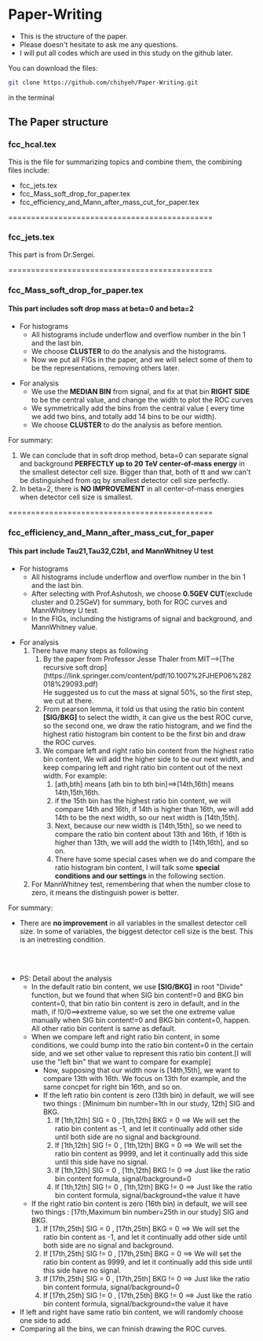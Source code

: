 
# Paper-Writing

* This is the structure of the paper.<br />
* Please doesn't hesitate to ask me any questions.<br />
* I will put all codes which are used in this study on the github later.<br />

You can download the files:
```bash
git clone https://github.com/chihyeh/Paper-Writing.git
```
in the terminal

## The Paper structure

### fcc_hcal.tex
This is the file for summarizing topics and combine them, the combining files include:<br />
* fcc_jets.tex<br />
* fcc_Mass_soft_drop_for_paper.tex<br />
* fcc_efficiency_and_Mann_after_mass_cut_for_paper.tex<br />

=============================================
### fcc_jets.tex
This part is from Dr.Sergei.<br />

=============================================
### fcc_Mass_soft_drop_for_paper.tex 
#### This part includes soft drop mass at beta=0 and beta=2 
<ul>
<li>For histograms
<ul>
<li>All histograms include underflow and overflow number in the bin 1 and the last bin.</li>
<li>We choose <strong>CLUSTER</strong> to do the analysis and the histograms.</li>
<li>Now we put all FIGs in the paper, and we will select some of them to be the representations, removing others later.</li>
</ul>
</li>
</ul>

<ul>
<li>For analysis
<ul>
<li>We use the <strong>MEDIAN BIN</strong> from signal, and fix at that bin <strong>RIGHT SIDE</strong> to be the central value, and change the width to plot the ROC curves</li>
<li>We symmetrically add the bins from the central value ( every time we add two bins, and totally add 14 bins to be our width).
<li>We choose <strong>CLUSTER</strong> to do the analysis as before mention.</li>
</ul>
</li>
</ul>

For summary:
<ol>
<li>We can conclude that in soft drop method, beta=0 can separate signal and background <strong>PERFECTLY up to 20 TeV center-of-mass energy</strong> in the smallest detector cell size. Bigger than that, both of tt and ww can't be distinguished from qq by smallest detector cell size perfectly.</li>
<li>In beta=2, there is <strong>NO IMPROVEMENT</strong> in all center-of-mass energies when detector cell size is smallest.</li>
</ol>

=============================================
### fcc_efficiency_and_Mann_after_mass_cut_for_paper
#### This part include Tau21,Tau32,C2b1, and MannWhitney U test
<ul>
<li>For histograms
<ul>
<li>All histograms include underflow and overflow number in the bin 1 and the last bin.</li>
<li>After selecting with Prof.Ashutosh, we choose <strong>0.5GEV CUT</strong>(exclude cluster and 0.25GeV) for summary, both for ROC curves and MannWhitney U test.</li>
<li>In the FIGs, inclunding the histigrams of signal and background, and MannWhitney value.</li>
</ul>
</li>
</ul>

<ul>
<li>For analysis
<ol>
<li>There have many steps as following
<ol>
<li>By the paper from Professor Jesse Thaler from MIT-->[The recursive soft drop](https://link.springer.com/content/pdf/10.1007%2FJHEP06%282018%29093.pdf)<br />
    He suggested us to cut the mass at signal 50%, so the first step, we cut at there.</li>
<li>From pearson lemma, it told us that using the ratio bin content <strong>[SIG/BKG]</strong> to select the width, it can give us the best ROC curve, so the second one, we draw the ratio histogram, and we find the highest ratio histogram bin content to be the first bin and draw the ROC curves.</li>
<li>We compare left and right ratio bin content from the highest ratio bin content, We will add the higher side to be our next width, and keep comparing left and right ratio bin content out of the next width. For example:
<ol>
<li>[ath,bth] means [ath bin to bth bin]==>[14th,16th] means 14th,15th,16th.
<li>if the 15th bin has the highest ratio bin content, we will compare 14th and 16th, if 14th is higher than 16th, we will add 14th to be the next width, so our next width is [14th,15th].</li>
<li>Next, because our new width is [14th,15th], so we need to compare the ratio bin content about 13th and 16th, if 16th is higher than 13th, we will add the width to [14th,16th], and so on.</li>
<li>There have some special cases when we do and compare the ratio histogram bin content, I will talk some <strong>special conditions and our settings</strong> in the following section.</li>
</ol>
</ol>
<li>For MannWhitney test, remembering that when the number close to zero, it means the distinguish power is better.</li>
</ul>

For summary: 
* There are <strong>no improvement</strong> in all variables in the smallest detector cell size. In some of variables, the biggest detector cell size is the best. This is an inetresting condition.<br />
<br />
<br />

<ul>
<li>PS: Detail about the analysis
<ul>
<li>In the default ratio bin content, we use <strong>[SIG/BKG]</strong> in root "Divide" function, but we found that when SIG bin content!=0 and BKG bin content=0, that bin ratio bin content is zero in default, and in the math, if !0/0==>extreme value, so we set the one extreme value manually when SIG bin content!=0 and BKG bin content=0, happen. All other ratio bin content is same as default.</li>
<li>When we compare left and right ratio bin content, in some conditions, we could bump into the ratio bin content=0 in the certain side, and we set other value to represent this ratio bin content.[I will use the "left bin" that we want to compare for example]
<ul>
<li>Now, supposing that our width now is [14th,15th], we want to compare 13th with 16th. We focus on 13th for example, and the same concpet for right bin 16th, and so on.</li>
<li>If the left ratio bin content is zero (13th bin) in default, we will see two things : [Minimum bin number=1th in our study, 12th] SIG and BKG.
<ol>
<li>If [1th,12th] SIG = 0 , [1th,12th] BKG = 0 ==> We will set the ratio bin content as -1, and let it continually add other side until both side are no signal and background.</li> 
<li>If [1th,12th] SIG != 0 , [1th,12th] BKG = 0 ==> We will set the ratio bin content as 9999, and let it continually add this side until this side have no signal.</li> 
<li>If [1th,12th] SIG = 0 , [1th,12th] BKG != 0 ==> Just like the ratio bin content formula, signal/background=0</li> 
<li>If [1th,12th] SIG != 0 , [1th,12th] BKG != 0 ==> Just like the ratio bin content formula, signal/background=the value it have</li> 
</ol>
</ul>

<li>If the right ratio bin content is zero (16th bin) in default, we will see two things : [17th,Maximum bin number=25th in our study] SIG and BKG.
<ol>
<li>If [17th,25th] SIG = 0 , [17th,25th] BKG = 0 ==> We will set the ratio bin content as -1, and let it continually add other side until both side are no signal and background.</li> 
<li>If [17th,25th] SIG != 0 , [17th,25th] BKG = 0 ==> We will set the ratio bin content as 9999, and let it continually add this side until this side have no signal.</li> 
<li>If [17th,25th] SIG = 0 , [17th,25th] BKG != 0 ==> Just like the ratio bin content formula, signal/background=0</li> 
<li>If [17th,25th] SIG != 0 , [17th,25th] BKG != 0 ==> Just like the ratio bin content formula, signal/background=the value it have</li> 
</ol>

</ul>
<li>If left and right have same ratio bin content, we will randomly choose one side to add.</li>
<li>Comparing all the bins, we can fninish drawing the ROC curves.</li>
</li>
</li>
</ul>






